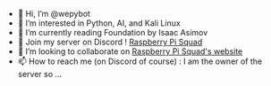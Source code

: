 - 👋 Hi, I’m @wepybot
- 👀 I’m interested in Python, AI, and Kali Linux
- 🌱 I’m currently reading Foundation by Isaac Asimov
- 💬 Join my server on Discord ! [Raspberry Pi Squad](https://discord.gg/J4Vz4W4)
- 💞️ I’m looking to collaborate on [Raspberry Pi Squad's website](https://github.com/Raspberry-Pi-Squad/website)
- 📫 How to reach me (on Discord of course) : I am the owner of the server so ...
